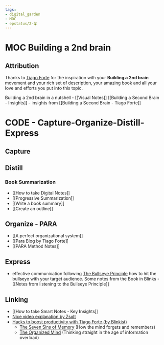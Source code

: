 ```yaml
---
tags: 
- digital_garden
- MOC
- epstatus/2-🪴
---
```

# MOC Building a 2nd brain

## Attribution
Thanks to [Tiago Forte](https://fortelabs.co/) for the inspiration with your **Building a 2nd brain** movement and your rich set of description, your amazing book and all your love and efforts you put into this topic.


Building a 2nd brain in a nutshell - [[Visual Notes]] 
[[Building a Second Brain - Insights]] - insights from [[Building a Second Brain - Tiago Forte]]

# CODE - Capture-Organize-Distill-Express
## Capture

## Distill
### Book Summarization
+ [[How to take Digital Notes]]
+ [[Progressive Summarization]]
+ [[Write a book summary]]
+ [[Create an outline]]

## Organize - PARA
+ [[A perfect organizational system]]
+ [[Para Blog by Tiago Forte]]
+ [[PARA Method Notes]]

## Express
+ effective communication following [The Bullseye Principle](https://www.blinkist.com/en/app/books/the-bullseye-principle-en) how to hit the bullseye with your target audience. Some notes from the Book in Blinks - [[Notes from listening to the Bullseye Principle]]


## Linking
+ [[How to take Smart Notes - Key Insights]]
+ [Nice video explanation by Zsolt](https://www.youtube.com/watch?v=3i4CiImIYYA)
+ [Hacks to boost productivity with Tiago Forte (by Blinkist)](https://www.blinkist.com/guides/hacks-to-boost-productivity-with-tiago-forte)
	+ [The Seven Sins of Memory](https://www.blinkist.com/en/app/books/the-seven-sins-of-memory-en) (How the mind forgets and remembers)
	+ [The Organized Mind](https://www.blinkist.com/en/app/books/the-organized-mind-en) (Thinking straight in the age of information overload)